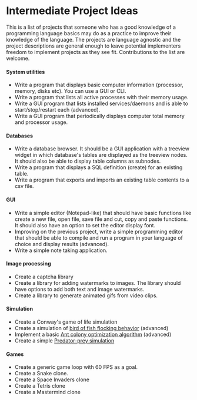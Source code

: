 # Intermediate Project Ideas

This is a list of projects that someone who has a good knowledge of a programming language basics may do as a practice to improve their knowledge of the language. The projects are language agnostic and the project descriptions are general enough to leave potential implementers freedom to implement projects as they see fit. Contributions to the list are welcome.



#### System utilities

- Write a program that displays basic computer information (processor, memory, disks etc). You can use a GUI or CLI.
- Write a program that lists all active processes with their memory usage.
- Write a GUI program that lists installed services/daemons and is able to start/stop/restart each (advanced).
- Write a GUI program that periodically displays computer total memory and processor usage.


#### Databases

- Write a database browser. It should be a GUI application with a treeview widget in which database's tables are displayed as the treeview nodes. It should also be able to display table columns as subnodes.
- Write a program that displays a SQL definition (create)  for an existing table.
- Write a program that exports and imports an existing table contents to a csv file.

#### GUI

- Write a simple editor (Notepad-like) that should have basic functions like create a new file, open file, save file and cut, copy and paste functions. It should also have an option to set the editor display font.
- Improving on the previous project, write a simple programming editor that should be able to compile and run a program in your language of choice and display results (advanced).
- Write a simple note taking application.

#### Image processing

- Create a captcha library
- Create a library for adding watermarks to images. The library should have options to add both text and image watermarks.
- Create a library to generate animated gifs from video clips.



#### Simulation

- Create a Conway's game of life simulation
- Create a simulation of [bird of fish flocking behavior](https://en.wikipedia.org/wiki/Flocking_(behavior)) (advanced)
- Implement a basic [Ant colony optimization algorithm](https://en.wikipedia.org/wiki/Ant_colony_optimization_algorithms) (advanced)
- Create a simple [Predator-prey simulation](http://www.scholarpedia.org/article/Predator-prey_model)



#### Games

- Create a generic game loop with 60 FPS as a goal.
- Create a Snake clone.
- Create a Space Invaders clone
- Create a Tetris clone
- Create a Mastermind clone